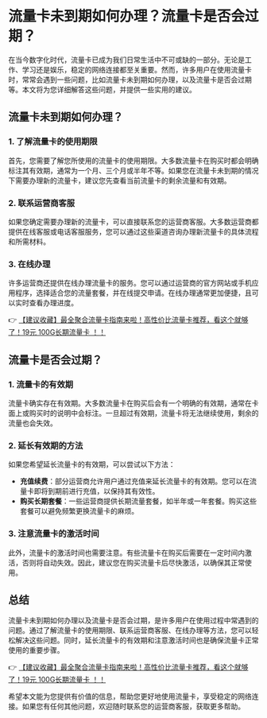 # 流量卡未到期如何办理？流量卡是否会过期？

在当今数字化时代，流量卡已成为我们日常生活中不可或缺的一部分。无论是工作、学习还是娱乐，稳定的网络连接都至关重要。然而，许多用户在使用流量卡时，常常会遇到一些问题，比如流量卡未到期如何办理，以及流量卡是否会过期等。本文将为您详细解答这些问题，并提供一些实用的建议。

## 流量卡未到期如何办理？

### 1. 了解流量卡的使用期限
首先，您需要了解您所使用的流量卡的使用期限。大多数流量卡在购买时都会明确标注其有效期，通常为一个月、三个月或半年不等。如果您在流量卡未到期的情况下需要办理新的流量卡，建议您先查看当前流量卡的剩余流量和有效期。

### 2. 联系运营商客服
如果您确定需要办理新的流量卡，可以直接联系您的运营商客服。大多数运营商都提供在线客服或电话客服服务，您可以通过这些渠道咨询办理新流量卡的具体流程和所需材料。

### 3. 在线办理
许多运营商还提供在线办理流量卡的服务。您可以通过运营商的官方网站或手机应用程序，选择适合您的流量套餐，并在线提交申请。在线办理通常更加便捷，且可以实时查看办理进度。

👉 [【建议收藏】最全聚合流量卡指南来啦！高性价比流量卡推荐，看这个就够了！19元 100G长期流量卡 ！！](https://bit.ly/Liuliangka)

## 流量卡是否会过期？

### 1. 流量卡的有效期
流量卡确实存在有效期。大多数流量卡在购买后会有一个明确的有效期，通常在卡面上或购买时的说明中会标注。一旦超过有效期，流量卡将无法继续使用，剩余的流量也会失效。

### 2. 延长有效期的方法
如果您希望延长流量卡的有效期，可以尝试以下方法：
- **充值续费**：部分运营商允许用户通过充值来延长流量卡的有效期。您可以在流量卡即将到期前进行充值，以保持其有效性。
- **购买长期套餐**：一些运营商提供长期流量套餐，如半年或一年套餐。购买这些套餐可以避免频繁更换流量卡的麻烦。

### 3. 注意流量卡的激活时间
此外，流量卡的激活时间也需要注意。有些流量卡在购买后需要在一定时间内激活，否则将自动失效。因此，建议您在购买流量卡后尽快激活，以确保其正常使用。

## 总结

流量卡未到期如何办理以及流量卡是否会过期，是许多用户在使用过程中常遇到的问题。通过了解流量卡的使用期限、联系运营商客服、在线办理等方法，您可以轻松解决这些问题。同时，延长流量卡的有效期和注意激活时间也是确保流量卡正常使用的重要步骤。

👉 [【建议收藏】最全聚合流量卡指南来啦！高性价比流量卡推荐，看这个就够了！19元 100G长期流量卡 ！！](https://bit.ly/Liuliangka)

希望本文能为您提供有价值的信息，帮助您更好地使用流量卡，享受稳定的网络连接。如果您有任何其他问题，欢迎随时联系您的运营商客服，获取更多帮助。